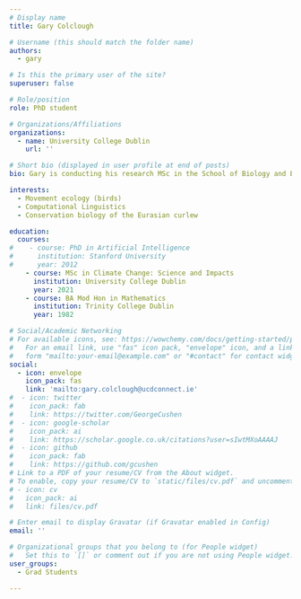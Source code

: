 ```yaml
---
# Display name
title: Gary Colclough

# Username (this should match the folder name)
authors:
  - gary

# Is this the primary user of the site?
superuser: false

# Role/position
role: PhD student

# Organizations/Affiliations
organizations:
  - name: University College Dublin
    url: ''

# Short bio (displayed in user profile at end of posts)
bio: Gary is conducting his research MSc in the School of Biology and Environmental Science at University College Dublin where he is investigating the movement ecology of Eurasian curlew in Ireland with a focus on home range analysis.

interests:
  - Movement ecology (birds)
  - Computational Linguistics
  - Conservation biology of the Eurasian curlew

education:
  courses:
#    - course: PhD in Artificial Intelligence
#      institution: Stanford University
#      year: 2012
    - course: MSc in Climate Change: Science and Impacts
      institution: University College Dublin
      year: 2021
    - course: BA Mod Hon in Mathematics
      institution: Trinity College Dublin
      year: 1982

# Social/Academic Networking
# For available icons, see: https://wowchemy.com/docs/getting-started/page-builder/#icons
#   For an email link, use "fas" icon pack, "envelope" icon, and a link in the
#   form "mailto:your-email@example.com" or "#contact" for contact widget.
social:
  - icon: envelope
    icon_pack: fas
    link: 'mailto:gary.colclough@ucdconnect.ie'
#  - icon: twitter
#    icon_pack: fab
#    link: https://twitter.com/GeorgeCushen
#  - icon: google-scholar
#    icon_pack: ai
#    link: https://scholar.google.co.uk/citations?user=sIwtMXoAAAAJ
#  - icon: github
#    icon_pack: fab
#    link: https://github.com/gcushen
# Link to a PDF of your resume/CV from the About widget.
# To enable, copy your resume/CV to `static/files/cv.pdf` and uncomment the lines below.
# - icon: cv
#   icon_pack: ai
#   link: files/cv.pdf

# Enter email to display Gravatar (if Gravatar enabled in Config)
email: ''

# Organizational groups that you belong to (for People widget)
#   Set this to `[]` or comment out if you are not using People widget.
user_groups:
  - Grad Students

---
```

